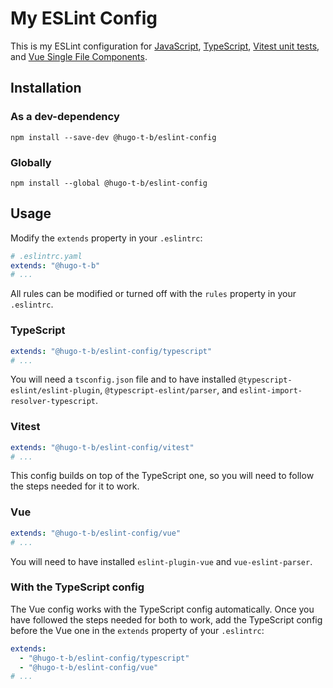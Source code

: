 # My ESLint Config

This is my ESLint configuration for [JavaScript](#usage), [TypeScript](#typescript), [Vitest unit tests](#vitest), and [Vue Single File Components](#vue).

## Installation

### As a dev-dependency

```shell
npm install --save-dev @hugo-t-b/eslint-config
```

### Globally

```shell
npm install --global @hugo-t-b/eslint-config
```

## Usage

Modify the `extends` property in your `.eslintrc`:

```yaml
# .eslintrc.yaml
extends: "@hugo-t-b"
# ...
```

All rules can be modified or turned off with the `rules` property in your `.eslintrc`.

### TypeScript

```yaml
extends: "@hugo-t-b/eslint-config/typescript"
# ...
```

You will need a `tsconfig.json` file and to have installed `@typescript-eslint/eslint-plugin`, `@typescript-eslint/parser`, and `eslint-import-resolver-typescript`.

### Vitest

```yaml
extends: "@hugo-t-b/eslint-config/vitest"
# ...
```

This config builds on top of the TypeScript one, so you will need to follow the steps needed for it to work.

### Vue

```yaml
extends: "@hugo-t-b/eslint-config/vue"
# ...
```

You will need to have installed `eslint-plugin-vue` and `vue-eslint-parser`.

### With the TypeScript config

The Vue config works with the TypeScript config automatically. Once you have followed the steps needed for both to work, add the TypeScript config before the Vue one in the `extends` property of your `.eslintrc`:

```yaml
extends:
  - "@hugo-t-b/eslint-config/typescript"
  - "@hugo-t-b/eslint-config/vue"
# ...
```
